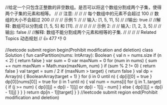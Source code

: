 //给定一个只包含正整数的非空数组。是否可以将这个数组分割成两个子集，使得两个子集的元素和相等。 
//
// 注意: 
//
// 
// 每个数组中的元素不会超过 100 
// 数组的大小不会超过 200 
// 
//
// 示例 1: 
//
// 输入: [1, 5, 11, 5]
//
//输出: true
//
//解释: 数组可以分割成 [1, 5, 5] 和 [11].
// 
//
// 
//
// 示例 2: 
//
// 输入: [1, 2, 3, 5]
//
//输出: false
//
//解释: 数组不能分割成两个元素和相等的子集.
// 
//
// 
// Related Topics 动态规划 
// 👍 477 👎 0


//leetcode submit region begin(Prohibit modification and deletion)
class Solution {
    fun canPartition(nums: IntArray): Boolean {
        val n = nums.size
        if (n < 2) {
            return false
        }
        var sum = 0
        var maxNum = 0
        for (num in nums) {
            sum += num
            maxNum = Math.max(maxNum, num)
        }
        if (sum % 2 != 0) {
            return false
        }
        val target = sum / 2
        if (maxNum > target) {
            return false
        }
        val dp = Array(n) { BooleanArray(target + 1) }
        for (i in 0 until n) {
            dp[i][0] = true
        }
        dp[0][nums[0]] = true
        for (i in 1 until n) {
            val num = nums[i]
            for (j in 1..target) {
                if (j >= num) {
                    dp[i][j] = dp[i - 1][j] or dp[i - 1][j - num]
                } else {
                    dp[i][j] = dp[i - 1][j]
                }
            }
        }
        return dp[n - 1][target]
    }
}
//leetcode submit region end(Prohibit modification and deletion)
